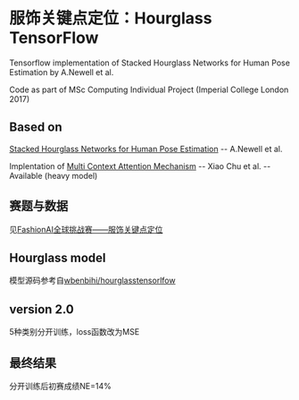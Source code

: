 # 服饰关键点定位：Hourglass TensorFlow
Tensorflow implementation of Stacked Hourglass Networks for Human Pose Estimation by A.Newell et al.

Code as part of MSc Computing Individual Project (Imperial College London 2017)
## Based on
[Stacked Hourglass Networks for Human Pose Estimation](https://arxiv.org/abs/1603.06937) -- A.Newell et al. 

Implentation of [Multi Context Attention Mechanism](https://arxiv.org/abs/1702.07432) -- Xiao Chu et al. -- Available (heavy model)
## 赛题与数据
见[FashionAI全球挑战赛——服饰关键点定位](https://tianchi.aliyun.com/competition/introduction.htm?spm=5176.100066.0.0.4939d780MlsHSQ&raceId=231648)
## Hourglass model
模型源码参考自[wbenbihi/hourglasstensorlfow](https://github.com/wbenbihi/hourglasstensorlfow)
## version 2.0
5种类别分开训练，loss函数改为MSE
## 最终结果
分开训练后初赛成绩NE=14%
